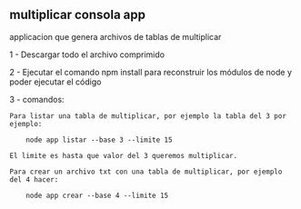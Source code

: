 

## multiplicar consola app

applicacion que genera archivos  de tablas de multiplicar


1 - Descargar todo el archivo comprimido

2 - Ejecutar el comando npm install para reconstruir los módulos de node y poder ejecutar el código

3 - comandos:

    Para listar una tabla de multiplicar, por ejemplo la tabla del 3 por ejemplo:

        node app listar --base 3 --limite 15

    El limite es hasta que valor del 3 queremos multiplicar.

    Para crear un archivo txt con una tabla de multiplicar, por ejemplo del 4 hacer:

        node app crear --base 4 --limite 15
        
